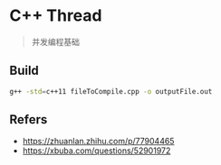 # C++ Thread

> 并发编程基础

## Build

```bash
g++ -std=c++11 fileToCompile.cpp -o outputFile.out
```

## Refers

- https://zhuanlan.zhihu.com/p/77904465
- https://xbuba.com/questions/52901972
